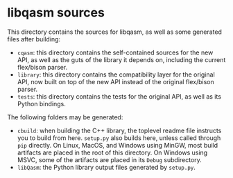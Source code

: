 # libqasm sources

This directory contains the sources for libqasm, as well as some generated files after building:

 - `cqasm`: this directory contains the self-contained sources for the new API, as well as the guts of the library it depends on, including the current flex/bison parser.
 - `library`: this directory contains the compatibility layer for the original API, now built on top of the new API instead of the original flex/bison parser.
 - `tests`: this directory contains the tests for the original API, as well as its Python bindings.

The following folders may be generated:

 - `cbuild`: when building the C++ library, the toplevel readme file instructs you to build from here. `setup.py` also builds here, unless called through `pip` directly. On Linux, MacOS, and Windows using MinGW, most build artifacts are placed in the root of this directory. On Windows using MSVC, some of the artifacts are placed in its `Debug` subdirectory.
 - `libQasm`: the Python library output files generated by `setup.py`.
